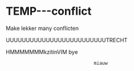 # TEMP---conflict
Make lekker many conflicten

UUUUUUUUUUUUUUUUUUUUUUUUUTRECHT

HMMMMMMMkzitinVIM bye







									miauw	
